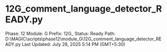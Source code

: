 # 12G_comment_language_detector_READY.py

Phase: 12
Module: G
Prefix: 12G_
Status: Ready
Path: D:\MAGIC\scripts\phase12\module_G\12G_comment_language_detector_READY.py
Last Updated: July 28, 2025 5:14 PM (GMT+5:30)

